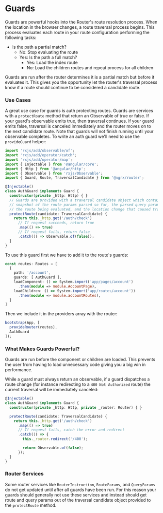 # Guards
Guards are powerful hooks into the Router's route resolution process. When the location in the browser changes, a route traversal process begins. This process evaluates each route in your route configuration performing the following tasks:

* Is the path a partial match?
  * No: Stop evaluating the route
  * Yes: Is the path a full match?
    * Yes: Load the index route
    * No: Load the children routes and repeat process for all children

Guards are run after the router determines it is a partial match but before it evaluates it. This gives you the opportunity let the router's traversal process know if a route should continue to be considered a candidate route.

### Use Cases
A great use case for guards is auth protecting routes. Guards are services with a `protectRoute` method that return an Observable of true or false. If your guard's observable emits true, then traversal continues. If your guard emits false, traversal is canceled immediately and the router moves on to the next candidate route. Note that guards will not finish running until your observable completes. To write an auth guard we'll need to use the `provideGuard` helper:

```ts
import 'rxjs/add/observable/of';
import 'rxjs/add/operator/catch';
import 'rxjs/add/operator/map';
import { Injectable } from '@angular/core';
import { Http } from '@angular/http';
import { Observable } from 'rxjs/Observable';
import { Guard, Route, TraversalCandidate } from '@ngrx/router';

@Injectable()
class AuthGuard implements Guard {
  constructor(private _http: Http) { }
  // Guards are provided with a traversal candidate object which contains a
  // snapshot of the route params parsed so far, the parsed query params,
  // the route being evaluated, and the location change that caused traversal.
  protectRoute(candidate: TraversalCandidate) {
    return this._http.get('/auth/check')
      // If request succeeds, return true
      .map(() => true)
      // If request fails, return false
      .catch(() => Observable.of(false));
  }
}
```

To use this guard first we have to add it to the route's guards:

```ts
const routes: Routes = [
  {
    path: '/account',
    guards: [ AuthGuard ],
    loadComponent: () => System.import('app/pages/account')
      .then(module => module.AccountPage),
    loadChildren: () => System.import('app/routes/account'))
      .then(module => module.accountRoutes),
  }
]
```

Then we include it in the providers array with the router:

```ts
bootstrap(App, [
  provideRouter(routes),
  AuthGuard
]);
```

### What Makes Guards Powerful?
Guards are run before the component or children are loaded. This prevents the user from having to load unnecessary code giving you a big win in performance.

While a guard must always return an observable, if a guard dispatches a route change (for instance redirecting to a `400 Not Authorized` route) the current traversal will be immediately canceled:

```ts
@Injectable()
class AuthGuard implements Guard {
  constructor(private _http: Http, private _router: Router) { }

  protectRoute(candidate: TraversalCandidate) {
    return this._http.get('/auth/check')
      .map(() => true)
      // If request fails, catch the error and redirect
      .catch(() => {
        this._router.redirect('/400');

        return Observable.of(false);
      });
  }
}
```

### Router Services
Some router services like `RouterInstruction`, `RouteParams`, and `QueryParams` do not get updated until after all guards have been run. For this reason your guards should generally not use these services and instead should get route and query params out of the traversal candidate object provided to the `protectRoute` method.
